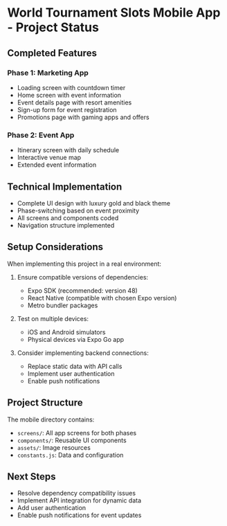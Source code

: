 # World Tournament Slots Mobile App - Project Status

## Completed Features

### Phase 1: Marketing App
- Loading screen with countdown timer
- Home screen with event information
- Event details page with resort amenities
- Sign-up form for event registration
- Promotions page with gaming apps and offers

### Phase 2: Event App
- Itinerary screen with daily schedule
- Interactive venue map
- Extended event information

## Technical Implementation
- Complete UI design with luxury gold and black theme
- Phase-switching based on event proximity
- All screens and components coded
- Navigation structure implemented

## Setup Considerations
When implementing this project in a real environment:

1. Ensure compatible versions of dependencies:
   - Expo SDK (recommended: version 48)
   - React Native (compatible with chosen Expo version)
   - Metro bundler packages

2. Test on multiple devices:
   - iOS and Android simulators
   - Physical devices via Expo Go app

3. Consider implementing backend connections:
   - Replace static data with API calls
   - Implement user authentication
   - Enable push notifications

## Project Structure
The mobile directory contains:
- `screens/`: All app screens for both phases
- `components/`: Reusable UI components
- `assets/`: Image resources
- `constants.js`: Data and configuration

## Next Steps
- Resolve dependency compatibility issues
- Implement API integration for dynamic data
- Add user authentication
- Enable push notifications for event updates